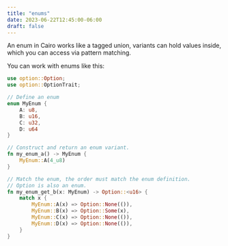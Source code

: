 ```yaml
---
title: "enums"
date: 2023-06-22T12:45:00-06:00
draft: false
---
```


An enum in Cairo works like a tagged union, variants can hold values inside, which you can access via pattern matching.

You can work with enums like this:

```rust {.codebox}
use option::Option;
use option::OptionTrait;

// Define an enum
enum MyEnum {
    A: u8,
    B: u16,
    C: u32,
    D: u64
}

// Construct and return an enum variant.
fn my_enum_a() -> MyEnum {
    MyEnum::A(4_u8)
}

// Match the enum, the order must match the enum definition.
// Option is also an enum.
fn my_enum_get_b(x: MyEnum) -> Option::<u16> {
    match x {
        MyEnum::A(x) => Option::None(()),
        MyEnum::B(x) => Option::Some(x),
        MyEnum::C(x) => Option::None(()),
        MyEnum::D(x) => Option::None(()),
    }
}
```
